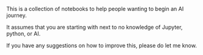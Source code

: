 This is a collection of notebooks to help people wanting to begin an AI journey.

It assumes that you are starting with next to no knowledge of Jupyter, python, or AI.

If you have any suggestions on how to improve this, please do let me know. 

